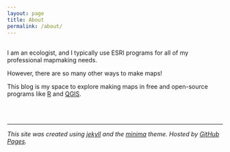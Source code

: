 ```yaml
---
layout: page
title: About
permalink: /about/
---
```

<br /> 
I am an ecologist, and I typically use ESRI programs for all of my professional mapmaking needs.

However, there are so many other ways to make maps!

This blog is my space to explore making maps in free and open-source programs like [R](https://www.rstudio.com/) and [QGIS](https://www.qgis.org/en/site/).

<br /> 
<br /> 

***
*This site was created using [jekyll](https://jekyllrb.com/) and the [minima](https://github.com/jekyll/minima) theme.  Hosted by [GitHub Pages](https://pages.github.com/).*